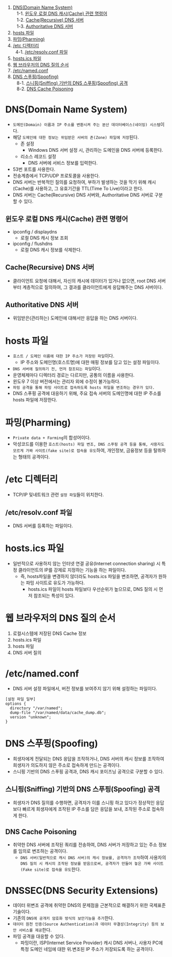1. [DNS(Domain Name System)](#dnsdomain-name-system)<br>
   &nbsp;&nbsp; 1-1. [윈도우 로컬 DNS 캐시(Cache) 관련 명령어](#윈도우-로컬-dns-캐시cache-관련-명령어)<br>
   &nbsp;&nbsp; 1-2. [Cache(Recursive) DNS 서버](#cacherecursive-dns-서버)<br>
   &nbsp;&nbsp; 1-3. [Authoritative DNS 서버](#authoritative-dns-서버)<br>
2. [hosts 파일](#hosts-파일)<br>
3. [파밍(Pharming)](#파밍pharming)<br>
4. [/etc 디렉터리](#etc-디렉터리)<br>
   &nbsp;&nbsp;4-1. [/etc/resolv.conf 파일](#etcresolvconf-파일)<br>
5. [hosts.ics 파일](#hostsics-파일)<br>
6. [웹 브라우저의 DNS 질의 순서](#웹-브라우저의-dns-질의-순서)<br>
7. [/etc/named.conf](#etcnamedconf)<br>
8. [DNS 스푸핑(Spoofing)](#dns-스푸핑spoofing)<br>
   &nbsp;&nbsp; 8-1. [스니핑(Sniffing) 기반의 DNS 스푸핑(Spoofing) 공격](#스니핑sniffing-기반의-dns-스푸핑spoofing-공격)<br>
   &nbsp;&nbsp; 8-2. [DNS Cache Poisoning](#dns-cache-poisoning)<br>

# DNS(Domain Name System)

- `도메인(Domain) 이름과 IP 주소를 변환시켜 주는 분산 데이터베이스(네이밍) 시스템`이다.
- 해당 `도메인에 대한 정보는 위임받은 서버의 존(Zone) 파일에 저장`된다.
  - 존 설정
    - Windows DNS 서버 설정 시, 관리하는 도메인을 DNS 서버에 등록한다.
  - 리소스 레코드 설정
    - DNS 서버에 서비스 정보를 입력한다.
- 53번 포트를 사용한다.
- 전송계층에서 TCP/UDP 프로토콜을 사용한다.
- DNS 서버는 반복적인 질의를 요청하여, 부하가 발생하는 것을 막기 위해 캐시(Cache)를 사용하고, 그 유효기간을 TTL(Time To Live)이라고 한다.
- DNS 서버는 Cache(Recursive) DNS 서버와, Authoritative DNS 서버로 구분할 수 있다.

## 윈도우 로컬 DNS 캐시(Cache) 관련 명령어

- ipconfig / displaydns
  - 로컬 DNS 캐시 정보 조회
- ipconfig / flushdns
  - 로컬 DNS 캐시 정보를 삭제한다.

## Cache(Recursive) DNS 서버

- 클라이언트 요청에 대해서, 자신의 캐시에 데이터가 있거나 없으면, root DNS 서버부터 계층적으로 질의하여, 그 결과를 클라이언트에게 응답해주는 DNS 서버이다.

## Authoritative DNS 서버

- 위임받은(관리하는) 도메인에 대해서만 응답을 하는 DNS 서버이다.

# hosts 파일

- `호스트 / 도메인 이름에 대한 IP 주소가 저장된 파일`이다.
  - IP 주소와 도메인명(호스트명)에 대한 매핑 정보를 담고 있는 설정 파일이다.
- `DNS 서버에 질의하기 전, 먼저 참조되는 파일`이다.
- 운영체제마다 디렉터리 경로는 다르지만, 공통의 이름을 사용한다.
- 윈도우 7 이상 버전에서는 관리자 외에 수정이 불가능하다.
- `파밍 공격을 통해 파밍 사이트로 접속하도록 hosts 파일을 변조하는 경우가 있다.`
- DNS 스푸핑 공격에 대응하기 위해, 주요 접속 서버의 도메인명에 대한 IP 주소를 hosts 파일에 저장한다.

# 파밍(Pharming)

- `Private data + Farming`의 합성어이다.
- 악성코드를 이용한 `호스트(hosts) 파일 변조, DNS 스푸핑 공격 등을 통해, 사용자도 모르게 가짜 사이트(fake site)로 접속을 유도`하여, 개인정보, 금융정보 등을 탈취하는 형태의 공격이다.

# /etc 디렉터리

- TCP/IP 및네트워크 관련 `설정 파일`들이 위치한다.

## /etc/resolv.conf 파일

- DNS 서버를 등록하는 파일이다.

# hosts.ics 파일

- 일반적으로 사용하지 않는 인터넷 연결 공유(Internet connection sharing) 시 특정 클라이언트의 IP를 강제로 지정하는 기능을 하는 파일이다.
  - 즉, hosts파일을 변경하지 않더라도 hosts.ics 파일을 변조하면, 공격자가 원하는 파밍 사이트로 유도가 가능하다.
    - hosts.ics 파일이 hosts 파일보다 우선순위가 높으므로, DNS 질의 시 먼저 참조되는 특성이 있다.

# 웹 브라우저의 DNS 질의 순서

1. 로컬시스템에 저장된 DNS Cache 정보
2. hosts.ics 파일
3. hosts 파일
4. DNS 서버 질의

# /etc/named.conf

- DNS 서버 설정 파일에서, 버전 정보를 보여주지 않기 위해 설정하는 파일이다.

```
[설정 파일 일부]
options {
  directory "/var/named";
  dump-file "/var/named/data/cache_dump.db";
  version "unknown";
}
```

# DNS 스푸핑(Spoofing)

- 희생자에게 전달되는 DNS 응답을 조작하거나, DNS 서버의 캐시 정보를 조작하여 희생자가 의도하지 않은 주소로 접속하게 만드는 공격이다.
- 스니핑 기반의 DNS 스푸핑 공격과, DNS 캐시 포이즈닝 공격으로 구분할 수 있다.

## 스니핑(Sniffing) 기반의 DNS 스푸핑(Spoofing) 공격

- 희생자가 DNS 질의를 수행하면, 공격자가 이를 스니핑 하고 있다가 정상적인 응답보다 빠르게 희생자에게 조작된 IP 주소를 담은 응답을 보내, 조작된 주소로 접속하게 한다.

## DNS Cache Poisoning

- 취약한 DNS 서버에 조작된 쿼리를 전송하여, DNS 서버가 저장하고 있는 주소 정보를 임의로 변조하는 공격이다.
  - `DNS 서버(일반적으로 캐시 DNS 서버)의 캐시 정보를, 공격자가 조작`하여 사용자의 `DNS 질의 시 캐시의 조작된 정보를 받음으로써, 공격자가 만들어 놓은 가짜 사이트(Fake site)로 접속을 유도`한다.

# DNSSEC(DNS Security Extensions)

- 데이터 위변조 공격에 취약한 DNS의 문제점을 근본적으로 해결하기 위한 국제표준기술이다.
- 기존의 `DNS에 공개키 암호화 방식의 보안기능을 추가`한다.
- `데이터 원천 인증(Source Authentication)과 데이터 무결성(Integrity) 등의 보안 서비스를 제공`한다.
- 파밍 공격을 대응할 수 있다.
  - 파밍이란, ISP(Internet Service Provider) 캐시 DNS 서버나, 사용자 PC에 특정 도메인 네임에 대한 위.변조된 IP 주소가 저장되도록 하는 공격이다.
